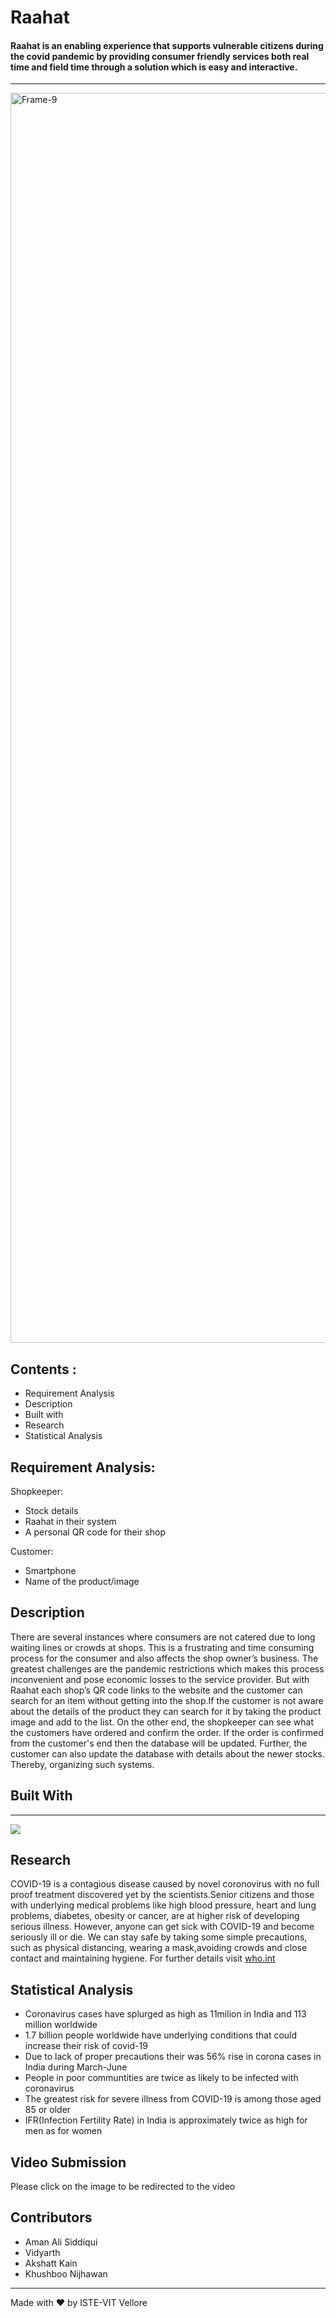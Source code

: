 # Raahat

#### Raahat is an enabling experience that supports vulnerable citizens during the covid pandemic by providing consumer friendly services both real time and field time through a solution which is easy and interactive.
--------------------------

<a href="https://github.com/a-ma-n/Rahat"><img src="https://64.media.tumblr.com/efa06b9f6463696853f06f077e0e581e/f7350c6eeb78652f-91/s540x810/7a4166a3fee96dd2ddc4ce3203d83f8903499a75.jpg" alt="Frame-9" border="0" width = "2000"></a>
## Contents :

   - Requirement Analysis
   - Description
   - Built with
   - Research
   - Statistical Analysis
   
## Requirement Analysis:
Shopkeeper:
   - Stock details
   - Raahat in their system
   - A personal QR code for their shop


Customer:
   - Smartphone
   - Name of the product/image
   
   
## Description 
There are several instances where consumers are not catered due to long waiting lines or crowds at shops. This is a frustrating and time consuming process for the consumer and also affects the shop owner’s business. The greatest challenges are the pandemic restrictions  which makes this process inconvenient and pose economic losses to the service provider. But with Raahat each shop’s QR code links to the website and the customer can search for an item without getting into the shop.If the customer is not aware about the details of the product they can search for it by taking the product image and add to the list. On the other end, the shopkeeper can see what the customers have ordered and confirm the order. If the order is confirmed from the customer's end then the database will be updated. Further, the customer can also update the database with details about the newer stocks. Thereby, organizing such systems.


## Built With
----------------
<a href="https://github.com/a-ma-n/Rahat"><img src="https://64.media.tumblr.com/ab488c4dae980b703513b7e8b9dfb87e/920a3fb8af999892-86/s540x810/4d3f748b72916c6d25684ca80db3fcaabd586209.jpg"></a>

## Research
COVID-19 is a contagious disease caused by novel coronovirus with no full proof treatment discovered yet by the scientists.Senior citizens and those with underlying medical problems like high blood pressure, heart and lung problems, diabetes, obesity or cancer, are at higher risk of developing serious illness. However, anyone can get sick with COVID-19 and become seriously ill or die. We can stay safe by taking some simple precautions, such as physical distancing, wearing a mask,avoiding crowds and close contact and maintaining hygiene.
For further details visit [who.int](https://www.who.int/health-topics/coronavirus#tab=tab_1)

## Statistical Analysis

<a href="https://www.brookings.edu/wp-content/uploads/2020/07/200701_global_india_fig1.png" alt="Frame-9" border="0" width = "2000"></a>
   - Coronavirus cases have splurged as high as 11milion in India and 113 million worldwide
   - 1.7 billion people worldwide have underlying conditions that could increase their risk of covid-19
   - Due to lack of proper precautions their was 56%  rise in corona cases in India during March-June
   - People in poor communtities are twice as likely to be infected with coronavirus 
   -  The greatest risk for severe illness from COVID-19 is among those aged 85 or older
   -   IFR(Infection Fertility Rate) in India is approximately twice as high for men as for women
     
## Video Submission
Please click on the image to be redirected to the video

## Contributors
   -  Aman Ali Siddiqui
   -  Vidyarth
   -  Akshatt Kain
   -  Khushboo Nijhawan
   
   ----------------------
Made with :heart: by ISTE-VIT Vellore
